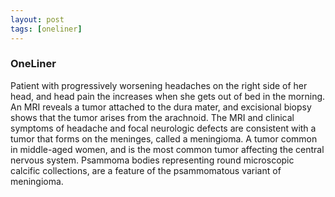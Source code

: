 ```yaml
---
layout: post
tags: [oneliner]
---
```



### OneLiner

Patient with progressively worsening headaches on the right side of her head, and head pain the increases when she gets out of bed in the morning. An MRI reveals a tumor attached to the dura mater, and excisional biopsy shows that the tumor arises from the arachnoid. The MRI and clinical symptoms of headache and focal neurologic defects are consistent with a tumor that forms on the meninges, called a meningioma. A tumor common in middle-aged women, and is the most common tumor affecting the central nervous system. Psammoma bodies representing round microscopic calcific collections, are a feature of the psammomatous variant of meningioma.
